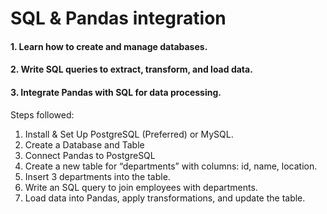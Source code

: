 # SQL & Pandas integration

#### 1.  Learn how to create and manage databases.
#### 2.  Write SQL queries to extract, transform, and load data.
#### 3.  Integrate Pandas with SQL for data processing.

Steps followed:
1.  Install & Set Up PostgreSQL (Preferred) or MySQL.
2.  Create a Database and Table
3.  Connect Pandas to PostgreSQL
4.  Create a new table for “departments” with columns: id, name, location.
5.  Insert 3 departments into the table.
6.  Write an SQL query to join employees with departments.
7.  Load data into Pandas, apply transformations, and update the table.
